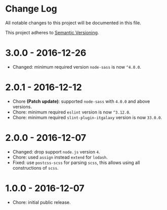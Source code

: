 # Change Log

All notable changes to this project will be documented in this file.

This project adheres to [Semantic Versioning](http://semver.org/).

# 3.0.0 - 2016-12-26

- Changed: minimum required version `node-sass` is now `^4.0.0`. 

# 2.0.1 - 2016-12-12

- Chore **(Patch update)**: supported `node-sass` with `4.0.0` and above versions.
- Chore: minimum required `eslint` version is now `^3.12.0`.
- Chore: minimum required `slint-plugin-itgalaxy` version is now `33.0.0`.

# 2.0.0 - 2016-12-07

- Changed: drop support `node.js` version `4`.
- Chore: used `assign` instead `extend` for `lodash`.
- Fixed: use `postcss-scss` for parsing `scss`, this allows using all constructions of `scss`.

# 1.0.0 - 2016-12-07

- Chore: initial public release.
